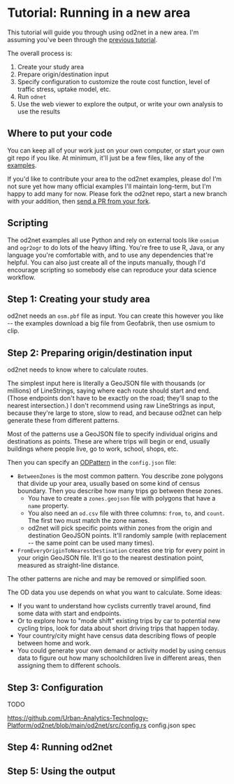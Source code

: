 # Tutorial: Running in a new area

This tutorial will guide you through using od2net in a new area. I'm assuming you've been through the [previous tutorial](tutorial_examples.md).

The overall process is:

1.  Create your study area
2.  Prepare origin/destination input
3.  Specify configuration to customize the route cost function, level of traffic stress, uptake model, etc.
4.  Run `odnet`
5.  Use the web viewer to explore the output, or write your own analysis to use the results

## Where to put your code

You can keep all of your work just on your own computer, or start your own git repo if you like. At minimum, it'll just be a few files, like any of the [examples](https://github.com/Urban-Analytics-Technology-Platform/od2net/tree/main/examples/london).

If you'd like to contribute your area to the od2net examples, please do! I'm not sure yet how many official examples I'll maintain long-term, but I'm happy to add many for now. Please fork the od2net repo, start a new branch with your addition, then [send a PR from your fork](https://docs.github.com/en/pull-requests/collaborating-with-pull-requests/proposing-changes-to-your-work-with-pull-requests/creating-a-pull-request-from-a-fork).

## Scripting

The od2net examples all use Python and rely on external tools like `osmium` and `ogr2ogr` to do lots of the heavy lifting. You're free to use R, Java, or any language you're comfortable with, and to use any dependencies that're helpful. You can also just create all of the inputs manually, though I'd encourage scripting so somebody else can reproduce your data science workflow.

## Step 1: Creating your study area

od2net needs an `osm.pbf` file as input. You can create this however you like -- the examples download a big file from Geofabrik, then use osmium to clip.

## Step 2: Preparing origin/destination input

od2net needs to know where to calculate routes.

The simplest input here is literally a GeoJSON file with thousands (or millions) of LineStrings, saying where each route should start and end. (Those endpoints don't have to be exactly on the road; they'll snap to the nearest intersection.) I don't recommend using raw LineStrings as input, because they're large to store, slow to read, and because od2net can help generate these from different patterns.

Most of the patterns use a GeoJSON file to specify individual origins and destinations as points. These are where trips will begin or end, usually buildings where people live, go to work, school, shops, etc.

Then you can specify an [ODPattern](https://github.com/Urban-Analytics-Technology-Platform/od2net/blob/main/od2net/src/config.rs) in the `config.json` file:

- `BetweenZones` is the most common pattern. You describe zone polygons that divide up your area, usually based on some kind of census boundary. Then you describe how many trips go between these zones.
  - You have to create a `zones.geojson` file with polygons that have a `name` property.
  - You also need an `od.csv` file with three columns: `from`, `to`, and `count`. The first two must match the zone names.
  - od2net will pick specific points within zones from the origin and destination GeoJSON points. It'll randomly sample (with replacement -- the same point can be used many times).
- `FromEveryOriginToNearestDestination` creates one trip for every point in your origin GeoJSON file. It'll go to the nearest destination point, measured as straight-line distance.

The other patterns are niche and may be removed or simplified soon.

The OD data you use depends on what you want to calculate. Some ideas:

- If you want to understand how cyclists currently travel around, find some data with start and endpoints.
- Or to explore how to "mode shift" existing trips by car to potential new cycling trips, look for data about short driving trips that happen today.
- Your country/city might have census data describing flows of people between home and work.
- You could generate your own demand or activity model by using census data to figure out how many schoolchildren live in different areas, then assigning them to different schools.

## Step 3: Configuration

TODO

https://github.com/Urban-Analytics-Technology-Platform/od2net/blob/main/od2net/src/config.rs
config.json spec

## Step 4: Running od2net

## Step 5: Using the output
